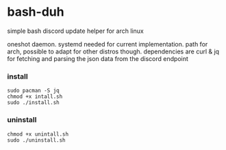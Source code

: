 # bash-duh

simple bash discord update helper for arch linux

oneshot daemon. systemd needed for current implementation. path for arch, possible to adapt for other distros though.
dependencies are curl & jq for fetching and parsing the json data from the discord endpoint

### install
```
sudo pacman -S jq
chmod +x intall.sh
sudo ./install.sh
```
### uninstall
```
chmod +x unintall.sh
sudo ./uninstall.sh
```
